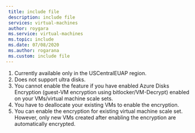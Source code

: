 ```yaml
---
 title: include file
 description: include file
 services: virtual-machines
 author: roygara
 ms.service: virtual-machines
 ms.topic: include
 ms.date: 07/08/2020
 ms.author: rogarana
 ms.custom: include file
---
```

1. Currently available only in the USCentralEUAP region.
1. Does not support ultra disks.
1. You cannot enable the feature if you have enabled Azure Disks Encryption (guest-VM encryption using bitlocker/VM-Decrypt) enabled on your VMs/virtual machine scale sets.
1. You have to deallocate your existing VMs to enable the encryption.
1. You can enable the encryption for existing virtual machine scale set. However, only new VMs created after enabling the encryption are automatically encrypted.
